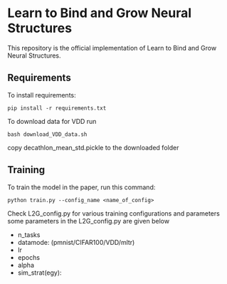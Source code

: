 

# Learn to Bind and Grow Neural Structures

This repository is the official implementation of Learn to Bind and Grow Neural Structures. 


## Requirements

To install requirements:

```setup
pip install -r requirements.txt
```
To download data for VDD run
```
bash download_VDD_data.sh
```
copy decathlon_mean_std.pickle to the downloaded folder

## Training

To train the model in the paper, run this command:

```train
python train.py --config_name <name_of_config>
```
Check L2G_config.py for various training configurations and parameters
some parameters in the L2G_config.py are given below
- n_tasks
- datamode: (pmnist/CIFAR100/VDD/mltr)
- lr
- epochs
- alpha
- sim_strat(egy):



